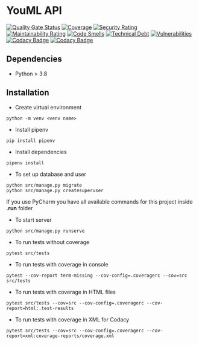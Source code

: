 # YouML API

[![Quality Gate Status](https://sonarcloud.io/api/project_badges/measure?project=youml-manager&metric=alert_status)](https://sonarcloud.io/summary/new_code?id=youml-manager)
[![Coverage](https://sonarcloud.io/api/project_badges/measure?project=youml-manager&metric=coverage)](https://sonarcloud.io/summary/new_code?id=youml-manager)
[![Security Rating](https://sonarcloud.io/api/project_badges/measure?project=youml-manager&metric=security_rating)](https://sonarcloud.io/summary/new_code?id=youml-manager)
[![Maintainability Rating](https://sonarcloud.io/api/project_badges/measure?project=youml-manager&metric=sqale_rating)](https://sonarcloud.io/summary/new_code?id=youml-manager)
[![Code Smells](https://sonarcloud.io/api/project_badges/measure?project=youml-manager&metric=code_smells)](https://sonarcloud.io/summary/new_code?id=youml-manager)
[![Technical Debt](https://sonarcloud.io/api/project_badges/measure?project=youml-manager&metric=sqale_index)](https://sonarcloud.io/summary/new_code?id=youml-manager)
[![Vulnerabilities](https://sonarcloud.io/api/project_badges/measure?project=youml-manager&metric=vulnerabilities)](https://sonarcloud.io/summary/new_code?id=youml-manager)
<br />
[![Codacy Badge](https://app.codacy.com/project/badge/Grade/e58e5d43af804c68a911b1cf7e44d789)](https://www.codacy.com/gh/pablobascunana/youml-manager/dashboard?utm_source=github.com&amp;utm_medium=referral&amp;utm_content=pablobascunana/youml-manager&amp;utm_campaign=Badge_Grade)
[![Codacy Badge](https://app.codacy.com/project/badge/Coverage/e58e5d43af804c68a911b1cf7e44d789)](https://www.codacy.com/gh/pablobascunana/youml-manager/dashboard?utm_source=github.com&utm_medium=referral&utm_content=pablobascunana/youml-manager&utm_campaign=Badge_Coverage)


## Dependencies

*  Python > 3.8

## Installation

* Create virtual environment

```shell
python -m venv <venv name>
```

* Install pipenv

```shell
pip install pipenv
```

* Install dependencies

```shell
pipenv install
```

* To set up database and user

```shell
python src/manage.py migrate
python src/manage.py createsuperuser
```

If you use PyCharm you have all available commands for this project inside **.run** folder

* To start server

```shell
python src/manage.py runserve
```

* To run tests without coverage

```shell
pytest src/tests
```

* To run tests with coverage in console

```shell
pytest --cov-report term-missing --cov-config=.coveragerc --cov=src src/tests
```

* To run tests with coverage in HTML files

```shell
pytest src/tests --cov=src --cov-config=.coveragerc --cov-report=html:.test-results
```

* To run tests with coverage in XML for Codacy

```shell
pytest src/tests --cov=src --cov-config=.coveragerc --cov-report=xml:coverage-reports/coverage.xml
```
